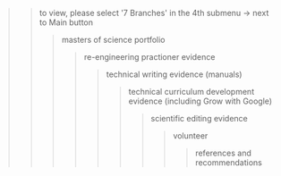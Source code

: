 >> to view, please select '7 Branches' in the 4th submenu -> next to Main button
>>> masters of science portfolio
>>>> re-engineering practioner evidence
>>>>> technical writing evidence (manuals)
>>>>>> technical curriculum development evidence (including Grow with Google)
>>>>>>> scientific editing evidence
>>>>>>>>volunteer
>>>>>>>>> references and recommendations

